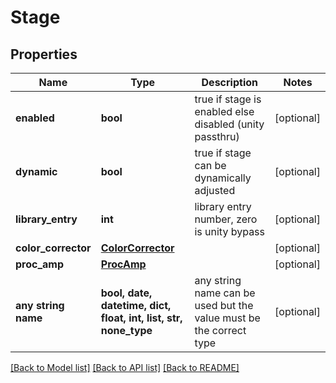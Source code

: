 # Stage


## Properties
Name | Type | Description | Notes
------------ | ------------- | ------------- | -------------
**enabled** | **bool** | true if stage is enabled else disabled (unity passthru) | [optional] 
**dynamic** | **bool** | true if stage can be dynamically adjusted | [optional] 
**library_entry** | **int** | library entry number, zero is unity bypass | [optional] 
**color_corrector** | [**ColorCorrector**](ColorCorrector.md) |  | [optional] 
**proc_amp** | [**ProcAmp**](ProcAmp.md) |  | [optional] 
**any string name** | **bool, date, datetime, dict, float, int, list, str, none_type** | any string name can be used but the value must be the correct type | [optional]

[[Back to Model list]](../README.md#documentation-for-models) [[Back to API list]](../README.md#documentation-for-api-endpoints) [[Back to README]](../README.md)


